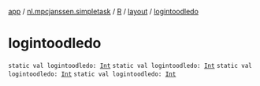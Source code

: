 [app](../../../index.md) / [nl.mpcjanssen.simpletask](../../index.md) / [R](../index.md) / [layout](index.md) / [logintoodledo](.)

# logintoodledo

`static val logintoodledo: `[`Int`](https://kotlinlang.org/api/latest/jvm/stdlib/kotlin/-int/index.html)
`static val logintoodledo: `[`Int`](https://kotlinlang.org/api/latest/jvm/stdlib/kotlin/-int/index.html)
`static val logintoodledo: `[`Int`](https://kotlinlang.org/api/latest/jvm/stdlib/kotlin/-int/index.html)
`static val logintoodledo: `[`Int`](https://kotlinlang.org/api/latest/jvm/stdlib/kotlin/-int/index.html)